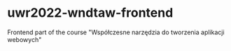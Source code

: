 # uwr2022-wndtaw-frontend
Frontend part of the course "Współczesne narzędzia do tworzenia aplikacji webowych"
